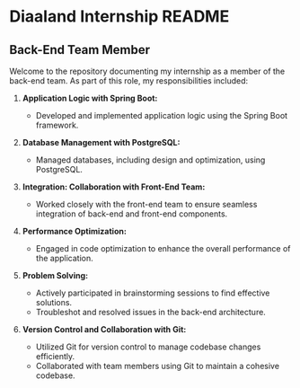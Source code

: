 # Diaaland Internship README
## Back-End Team Member

Welcome to the repository documenting my internship as a member of the back-end team. As part of this role, my responsibilities included:

1. **Application Logic with Spring Boot:**
   - Developed and implemented application logic using the Spring Boot framework.

2. **Database Management with PostgreSQL:**
   - Managed databases, including design and optimization, using PostgreSQL.

3. **Integration: Collaboration with Front-End Team:**
   - Worked closely with the front-end team to ensure seamless integration of back-end and front-end components.

4. **Performance Optimization:**
   - Engaged in code optimization to enhance the overall performance of the application.

5. **Problem Solving:**
   - Actively participated in brainstorming sessions to find effective solutions.
   - Troubleshot and resolved issues in the back-end architecture.

6. **Version Control and Collaboration with Git:**
   - Utilized Git for version control to manage codebase changes efficiently.
   - Collaborated with team members using Git to maintain a cohesive codebase.


